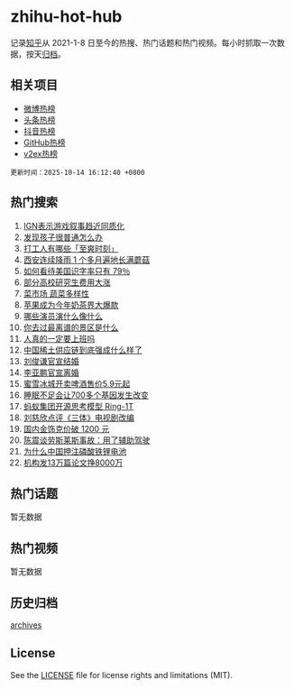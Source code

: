# zhihu-hot-hub

记录[知乎](https://www.zhihu.com/)从 2021-1-8 日至今的热搜、热门话题和热门视频。每小时抓取一次数据，按天[归档](archives)。

## 相关项目

- [微博热榜](https://github.com/snaildev/weibo-hot-hub)
- [头条热榜](https://github.com/snaildev/toutiao-hot-hub)
- [抖音热榜](https://github.com/snaildev/douyin-hot-hub)
- [GitHub热榜](https://github.com/snaildev/github-hot-hub)
- [v2ex热榜](https://github.com/snaildev/v2ex-hot-hub)


`更新时间：2025-10-14 16:12:40 +0800`

## 热门搜索

1. [IGN表示游戏叙事趋近同质化](https://www.zhihu.com/search?q=IGN%E8%A1%A8%E7%A4%BA%E6%B8%B8%E6%88%8F%E5%8F%99%E4%BA%8B%E8%B6%8B%E8%BF%91%E5%90%8C%E8%B4%A8%E5%8C%96)
1. [发现孩子很普通怎么办](https://www.zhihu.com/search?q=%E5%8F%91%E7%8E%B0%E5%AD%A9%E5%AD%90%E5%BE%88%E6%99%AE%E9%80%9A%E6%80%8E%E4%B9%88%E5%8A%9E)
1. [打工人有哪些「至爽时刻」](https://www.zhihu.com/search?q=%E6%89%93%E5%B7%A5%E4%BA%BA%E6%9C%89%E5%93%AA%E4%BA%9B%E3%80%8C%E8%87%B3%E7%88%BD%E6%97%B6%E5%88%BB%E3%80%8D)
1. [西安连续降雨 1 个多月遍地长满蘑菇](https://www.zhihu.com/search?q=%E8%A5%BF%E5%AE%89%E8%BF%9E%E7%BB%AD%E9%99%8D%E9%9B%A8%201%20%E4%B8%AA%E5%A4%9A%E6%9C%88%E9%81%8D%E5%9C%B0%E9%95%BF%E6%BB%A1%E8%98%91%E8%8F%87)
1. [如何看待美国识字率只有 79％](https://www.zhihu.com/search?q=%E5%A6%82%E4%BD%95%E7%9C%8B%E5%BE%85%E7%BE%8E%E5%9B%BD%E8%AF%86%E5%AD%97%E7%8E%87%E5%8F%AA%E6%9C%89%2079%EF%BC%85)
1. [部分高校研究生费用大涨](https://www.zhihu.com/search?q=%E9%83%A8%E5%88%86%E9%AB%98%E6%A0%A1%E7%A0%94%E7%A9%B6%E7%94%9F%E8%B4%B9%E7%94%A8%E5%A4%A7%E6%B6%A8)
1. [菜市场 蔬菜多样性](https://www.zhihu.com/search?q=%E8%8F%9C%E5%B8%82%E5%9C%BA%20%E8%94%AC%E8%8F%9C%E5%A4%9A%E6%A0%B7%E6%80%A7)
1. [苹果成为今年奶茶界大爆款](https://www.zhihu.com/search?q=%E8%8B%B9%E6%9E%9C%E6%88%90%E4%B8%BA%E4%BB%8A%E5%B9%B4%E5%A5%B6%E8%8C%B6%E7%95%8C%E5%A4%A7%E7%88%86%E6%AC%BE)
1. [哪些演员演什么像什么](https://www.zhihu.com/search?q=%E5%93%AA%E4%BA%9B%E6%BC%94%E5%91%98%E6%BC%94%E4%BB%80%E4%B9%88%E5%83%8F%E4%BB%80%E4%B9%88)
1. [你去过最离谱的景区是什么](https://www.zhihu.com/search?q=%E4%BD%A0%E5%8E%BB%E8%BF%87%E6%9C%80%E7%A6%BB%E8%B0%B1%E7%9A%84%E6%99%AF%E5%8C%BA%E6%98%AF%E4%BB%80%E4%B9%88)
1. [人真的一定要上班吗](https://www.zhihu.com/search?q=%E4%BA%BA%E7%9C%9F%E7%9A%84%E4%B8%80%E5%AE%9A%E8%A6%81%E4%B8%8A%E7%8F%AD%E5%90%97)
1. [中国稀土供应链到底强成什么样了](https://www.zhihu.com/search?q=%E4%B8%AD%E5%9B%BD%E7%A8%80%E5%9C%9F%E4%BE%9B%E5%BA%94%E9%93%BE%E5%88%B0%E5%BA%95%E5%BC%BA%E6%88%90%E4%BB%80%E4%B9%88%E6%A0%B7%E4%BA%86)
1. [刘俊谦官宣结婚](https://www.zhihu.com/search?q=%E5%88%98%E4%BF%8A%E8%B0%A6%E5%AE%98%E5%AE%A3%E7%BB%93%E5%A9%9A)
1. [李亚鹏官宣离婚](https://www.zhihu.com/search?q=%E6%9D%8E%E4%BA%9A%E9%B9%8F%E5%AE%98%E5%AE%A3%E7%A6%BB%E5%A9%9A)
1. [蜜雪冰城开卖啤酒售价5.9元起](https://www.zhihu.com/search?q=%E8%9C%9C%E9%9B%AA%E5%86%B0%E5%9F%8E%E5%BC%80%E5%8D%96%E5%95%A4%E9%85%92%E5%94%AE%E4%BB%B75.9%E5%85%83%E8%B5%B7)
1. [睡眠不足会让700多个基因发生改变](https://www.zhihu.com/search?q=%E7%9D%A1%E7%9C%A0%E4%B8%8D%E8%B6%B3%E4%BC%9A%E8%AE%A9700%E5%A4%9A%E4%B8%AA%E5%9F%BA%E5%9B%A0%E5%8F%91%E7%94%9F%E6%94%B9%E5%8F%98)
1. [蚂蚁集团开源思考模型 Ring-1T](https://www.zhihu.com/search?q=%E8%9A%82%E8%9A%81%E9%9B%86%E5%9B%A2%E5%BC%80%E6%BA%90%E6%80%9D%E8%80%83%E6%A8%A1%E5%9E%8B%20Ring-1T)
1. [刘慈欣点评《三体》电视剧改编](https://www.zhihu.com/search?q=%E5%88%98%E6%85%88%E6%AC%A3%E7%82%B9%E8%AF%84%E3%80%8A%E4%B8%89%E4%BD%93%E3%80%8B%E7%94%B5%E8%A7%86%E5%89%A7%E6%94%B9%E7%BC%96)
1. [国内金饰克价破 1200 元](https://www.zhihu.com/search?q=%E5%9B%BD%E5%86%85%E9%87%91%E9%A5%B0%E5%85%8B%E4%BB%B7%E7%A0%B4%201200%20%E5%85%83)
1. [陈震谈劳斯莱斯事故：用了辅助驾驶](https://www.zhihu.com/search?q=%E9%99%88%E9%9C%87%E8%B0%88%E5%8A%B3%E6%96%AF%E8%8E%B1%E6%96%AF%E4%BA%8B%E6%95%85%EF%BC%9A%E7%94%A8%E4%BA%86%E8%BE%85%E5%8A%A9%E9%A9%BE%E9%A9%B6)
1. [为什么中国押注磷酸铁锂电池](https://www.zhihu.com/search?q=%E4%B8%BA%E4%BB%80%E4%B9%88%E4%B8%AD%E5%9B%BD%E6%8A%BC%E6%B3%A8%E7%A3%B7%E9%85%B8%E9%93%81%E9%94%82%E7%94%B5%E6%B1%A0)
1. [机构发13万篇论文挣8000万](https://www.zhihu.com/search?q=%E6%9C%BA%E6%9E%84%E5%8F%9113%E4%B8%87%E7%AF%87%E8%AE%BA%E6%96%87%E6%8C%A38000%E4%B8%87)

## 热门话题

暂无数据

## 热门视频

暂无数据

## 历史归档

[archives](archives)

## License

See the [LICENSE](LICENSE) file for license rights and limitations (MIT).
